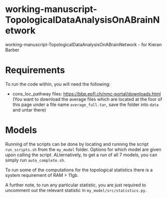 # working-manuscript-TopologicalDataAnalysisOnABrainNetwork
working-manuscript-TopologicalDataAnalysisOnABrainNetwork - for Kieran Barber

# Requirements
To run the code within, you will need the following:
* cons_loc_pathway files: https://bbp.epfl.ch/nmc-portal/downloads.html (You want to download the average files which are located at the foor of this page under a file name `average_full.tar`, save the folder into `data` and untar there)

# Models
Running of the scripts can be done by locating and running the script `run_scripts.sh` from the `my_model` folder. Options for which model are given upon calling the script. ALternatively, to get a run of all 7 models, you can simply run `auto_complete.sh`.

To run some of the computations for the topological statistics there is a system requirement of RAM > 11gb.

A further note, to run any particular statistic, you are just required to uncomment out the relevant statistic in `my_model/src/statistics.py`.
